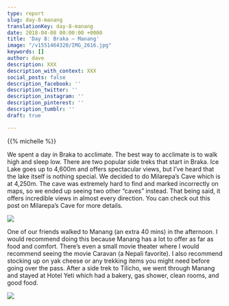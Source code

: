 ```yaml
---
type: report
slug: day-8-manang
translationKey: day-8-manang
date: 2018-04-08 00:00:00 +0000
title: 'Day 8: Braka – Manang'
image: "/v1551464320/IMG_2616.jpg"
keywords: []
author: dave
description: XXX
description_with_context: XXX
social_posts: false
description_facebook: ''
description_twitter: ''
description_instagram: ''
description_pinterest: ''
description_tumblr: ''
draft: true

---
```

{{% michelle %}}

We spent a day in Braka to acclimate. The best way to acclimate is to walk high and sleep low. There are two popular side treks that start in Braka. Ice Lake goes up to 4,600m and offers spectacular views, but I’ve heard that the lake itself is nothing special. We decided to do Milarepa’s Cave which is at 4,250m. The cave was extremely hard to find and marked incorrectly on maps, so we ended up seeing two other “caves” instead. That being said, it offers incredible views in almost every direction. You can check out this post on Milarepa’s Cave for more details.

![](https://res.cloudinary.com/wildernessprime/image/upload/w_800,dpr_auto/v1551464320/IMG_2616.jpg)

One of our friends walked to Manang (an extra 40 mins) in the afternoon. I would recommend doing this because Manang has a lot to offer as far as food and comfort. There’s even a small movie theater where I would recommend seeing the movie Caravan (a Nepali favorite). I also recommend stocking up on yak cheese or any trekking items you might need before going over the pass. After a side trek to Tilicho, we went through Manang and stayed at Hotel Yeti which had a bakery, gas shower, clean rooms, and good food.

![](https://res.cloudinary.com/wildernessprime/image/upload/w_800,dpr_auto/v1551464366/IMG_2610.jpg)